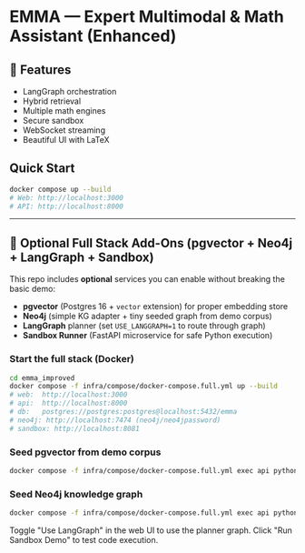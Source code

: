 # EMMA — Expert Multimodal & Math Assistant (Enhanced)

## 🚀 Features
- LangGraph orchestration
- Hybrid retrieval
- Multiple math engines
- Secure sandbox
- WebSocket streaming
- Beautiful UI with LaTeX

## Quick Start
```bash
docker compose up --build
# Web: http://localhost:3000
# API: http://localhost:8000
```


---

## 🎯 Optional Full Stack Add-Ons (pgvector + Neo4j + LangGraph + Sandbox)

This repo includes **optional** services you can enable without breaking the basic demo:

- **pgvector** (Postgres 16 + `vector` extension) for proper embedding store
- **Neo4j** (simple KG adapter + tiny seeded graph from demo corpus)
- **LangGraph** planner (set `USE_LANGGRAPH=1` to route through graph)
- **Sandbox Runner** (FastAPI microservice for safe Python execution)

### Start the full stack (Docker)
```bash
cd emma_improved
docker compose -f infra/compose/docker-compose.full.yml up --build
# web:  http://localhost:3000
# api:  http://localhost:8000
# db:   postgres://postgres:postgres@localhost:5432/emma
# neo4j: http://localhost:7474 (neo4j/neo4jpassword)
# sandbox: http://localhost:8081
```

### Seed pgvector from demo corpus
```bash
docker compose -f infra/compose/docker-compose.full.yml exec api python scripts/seed_pgvector.py
```

### Seed Neo4j knowledge graph
```bash
docker compose -f infra/compose/docker-compose.full.yml exec api python scripts/seed_kg.py
```

Toggle "Use LangGraph" in the web UI to use the planner graph.
Click "Run Sandbox Demo" to test code execution.

